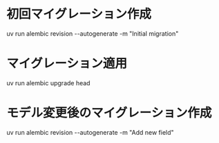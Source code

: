 # 初回マイグレーション作成
uv run alembic revision --autogenerate -m "Initial migration"

# マイグレーション適用
uv run alembic upgrade head

# モデル変更後のマイグレーション作成
uv run alembic revision --autogenerate -m "Add new field"